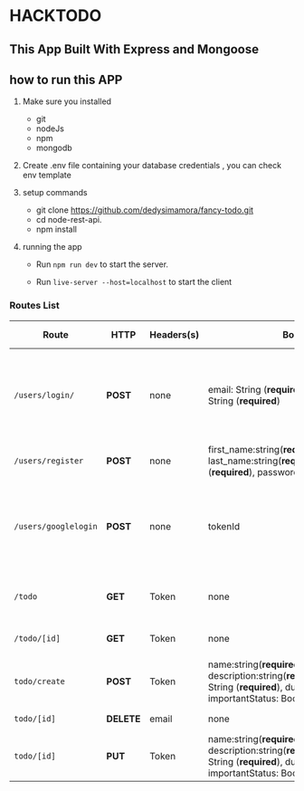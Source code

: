 # HACKTODO
## This App Built With Express and Mongoose
## how to run this APP

1. Make sure you installed

    * git
    * nodeJs
    * npm
    * mongodb

2. Create .env file containing your database credentials , you can check env template 

3. setup commands
    * git clone https://github.com/dedysimamora/fancy-todo.git
    * cd node-rest-api.
    * npm install

4. running the app

    * Run `npm run dev` to start the server.

    * Run `live-server --host=localhost` to start the client


### Routes List


| Route | HTTP | Headers(s) | Body | Description | Response Success | Response Error |
| ----- | ---- | ---------- | ---- | ----------- | ---------------- | -------------- |
| `/users/login/` | **POST** | none       | email: String (**required**),  password: String (**required**) | Log in as registered user | Show response  in `object` : { token: String, email:String} with status code 200 | Status code 500 |
| `/users/register` | **POST** | none | first_name:string(**required**), last_name:string(**required**),email: String (**required**),  password: String (**required**) | Register as new user | Response an`object` {_id, email} | Status code 500 |
| `/users/googlelogin` | **POST** | none       | tokenId | Log in with google account | Show response  in `object` : { token: String, email:String} with status code 200 | Status code 500 |
| `/todo` | **GET** | Token | none | Find All todo | Response an`array of objects` {todo} | Status code 500 |
| `/todo/[id]` | **GET** | Token | none | Find one todo | Response an `objects` {todo} | Status code 500 |
| `todo/create` | **POST** | Token | name:string(**required**), description:string(**required**),description: String (**required**), dueDate:Date, importantStatus: Boolean (**required**) | Add todo  | Response an`object` {todo} | Status code 500 |
| `todo/[id]` | **DELETE** | email | none | Delete todo  | Response status 200 | Status code 500 |
| `todo/[id]` | **PUT** | Token | name:string(**required**), description:string(**required**),description: String (**required**), dueDate:Date, importantStatus: Boolean (**required**) | update todo  | Response an`object` {todo} | Status code 500 |

